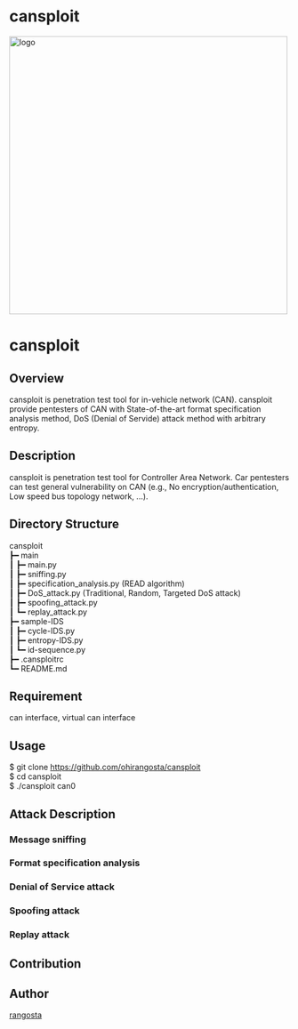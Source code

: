 # cansploit

<img width="500" alt="logo" src="https://user-images.githubusercontent.com/27995559/50401141-a2a72b00-07cf-11e9-8ba1-aa2f416a797b.png">

cansploit
====

## Overview

cansploit is penetration test tool for in-vehicle network (CAN). cansploit provide pentesters of CAN with State-of-the-art format specification analysis method, DoS (Denial of Servide) attack method with arbitrary entropy.

## Description

cansploit is penetration test tool for Controller Area Network. Car pentesters can test general vulnerability on CAN (e.g., No encryption/authentication, Low speed bus topology network, ...).

## Directory Structure

cansploit  
┣━ main  
┃	┣━ main.py  
┃	┣━ sniffing.py  
┃	┣━ specification_analysis.py (READ algorithm)  
┃	┣━ DoS_attack.py (Traditional, Random, Targeted DoS attack)  
┃   ┣━ spoofing_attack.py  
┃	┗━ replay_attack.py  
┣━ sample-IDS  
┃	┣━ cycle-IDS.py  
┃	┣━ entropy-IDS.py  
┃	┗━ id-sequence.py  
┣━ .cansploitrc  
┗━ README.md  

## Requirement

can interface, virtual can interface

## Usage

$ git clone https://github.com/ohirangosta/cansploit  
$ cd cansploit  
$ ./cansploit can0  

## Attack Description

### Message sniffing

### Format specification analysis

### Denial of Service attack

### Spoofing attack

### Replay attack

## Contribution

## Author

[rangosta](https://github.com/ohirangosta)
